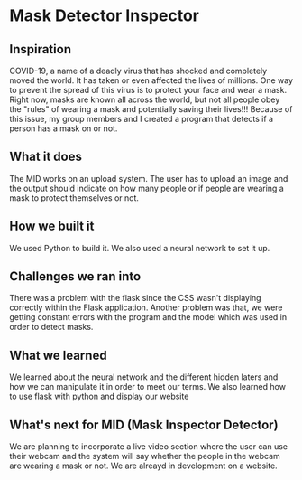 # Mask Detector Inspector
## Inspiration
COVID-19, a name of a deadly virus that has shocked and completely moved the world. It has taken or even affected the lives of millions. One way to prevent the spread of this virus is to protect your face and wear a mask. Right now, masks are known all across the world, but not all people obey the "rules" of wearing a mask and potentially saving their lives!!! Because of this issue, my group members and I created a program that detects if a person has a mask on or not.


## What it does
The MID works on an upload system. The user has to upload an image and the output should indicate on how many people or if people are wearing a mask to protect themselves or not.


## How we built it
We used Python to build it. We also used a neural network to set it up.

## Challenges we ran into
There was a problem with the flask since the CSS wasn't displaying correctly within the Flask application. Another problem was that, we were getting constant errors with the program and the model which was used in order to detect masks.

## What we learned
We learned about the neural network and the different hidden laters and how we can manipulate it in order to meet our terms. We also learned how to use flask with python and display our website

## What's next for MID (Mask Inspector Detector)
We are planning to incorporate a live video section where the user can use their webcam and the system will say whether the people in the webcam are wearing a mask or not. We are alreayd in development on a website.
